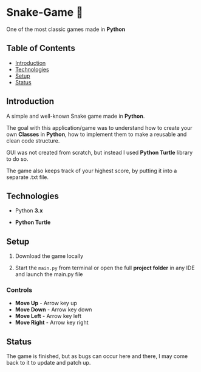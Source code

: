 # Snake-Game 🐍
One of the most classic games made in **Python**
## Table of Contents
+ [Introduction](#Introduction)  
+ [Technologies](#Technologies)
+ [Setup](#Setup) 
+ [Status](#Status) 
## Introduction
A simple and well-known Snake game made in **Python**.

The goal with this application/game was to understand how to create your own **Classes** in **Python**, how to implement them to make a reusable and clean code structure.

GUI was not created from scratch, but instead I used **Python Turtle** library to do so.

The game also keeps track of your highest score, by putting it into a separate .txt file.

## Technologies

+ Python **3.x**

+ **Python Turtle**
 
## Setup

1. Download the game locally 

2. Start the ```main.py``` from terminal or open the full **project folder** in any IDE and launch the main.py file

### Controls

+ **Move Up** - Arrow key up
+ **Move Down** - Arrow key down
+ **Move Left** - Arrow key left
+ **Move Right** - Arrow key right

## Status

The game is finished, but as bugs can occur here and there, I may come back to it to update and patch up.
